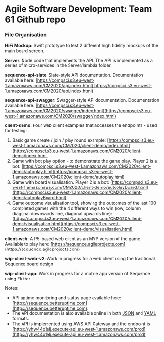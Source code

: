 # Agile Software Development: Team 61 Github repo

### File Organisation

**HiFi Mockup**: Swift prototype to test 2 different high fidelity mockups of the main board screen.

**Server**: Node code that implements the API. The API is implemented as a series of micro-services in the Server/lambda folder.

**sequence-api-slate**: Slate-style API documentation. Documentation available here: [https://compsci.s3.eu-west-1.amazonaws.com/CM2020/api/index.html](https://compsci.s3.eu-west-1.amazonaws.com/CM2020/api/index.html) 

**sequence-api-swagger**: Swagger-style API documentation. Documentation available here: [https://compsci.s3.eu-west-1.amazonaws.com/CM2020/swagger/index.html](https://compsci.s3.eu-west-1.amazonaws.com/CM2020/swagger/index.html)

**client-demo**: Four web client examples that accesses the endpoints - used for testing:
1. Basic game create / join / play round example: [https://compsci.s3.eu-west-1.amazonaws.com/CM2020/client-demo/index.html](https://compsci.s3.eu-west-1.amazonaws.com/CM2020/client-demo/index.html)
2. Game with bot play option - to demonstrate the game play. Player 2 is a bot: [https://compsci.s3.eu-west-1.amazonaws.com/CM2020/client-demo/autoplay.html](https://compsci.s3.eu-west-1.amazonaws.com/CM2020/client-demo/autoplay.html)
3. Game with board visualisation. Player 2 is a bot: [https://compsci.s3.eu-west-1.amazonaws.com/CM2020/client-demo/autoplayBoard.html](https://compsci.s3.eu-west-1.amazonaws.com/CM2020/client-demo/autoplayBoard.html)
3. Game outcome visualisation tool, showing the outcomes of the last 100 completed games with the 4 different ways to win (row, column, diagonal downwards line, diagonal upwards line): [https://compsci.s3.eu-west-1.amazonaws.com/CM2020/client-demo/visualisation.html](https://compsci.s3.eu-west-1.amazonaws.com/CM2020/client-demo/visualisation.html)


**client-web**: A P5-based web client as an MVP version of the game. Available to play here: [https://sequence.agileprojects.com](https://sequence.agileprojects.com)

**wip-client-web-v2**: Work in progress for a web client using the traditional Sequence board design

**wip-client-app**: Work in progress for a mobile app version of Sequence using Flutter

Notes:
* API uptime monitoring and status page available here: [https://sequence.betteruptime.com](https://sequence.betteruptime.com).
* The API documentation is also available online in both [JSON](https://compsci.s3.eu-west-1.amazonaws.com/CM2020/swagger.json) and [YAML](https://compsci.s3.eu-west-1.amazonaws.com/CM2020/swagger.yaml) formats.
* The API is implemented using AWS API Gateway and the endpoint is [https://yhw44o1elj.execute-api.eu-west-1.amazonaws.com/prod](https://yhw44o1elj.execute-api.eu-west-1.amazonaws.com/prod)

